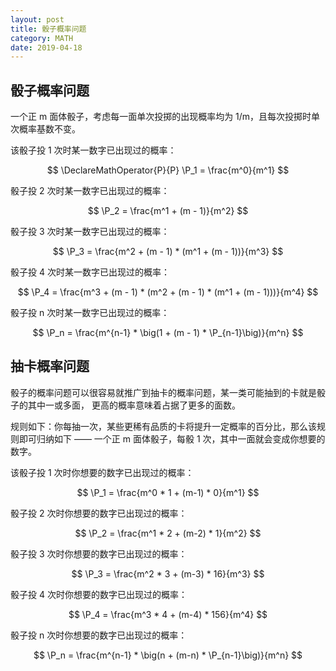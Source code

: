 ```yaml
---
layout: post
title: 骰子概率问题
category: MATH
date: 2019-04-18
---
```


## 骰子概率问题

一个正 m 面体骰子，考虑每一面单次投掷的出现概率均为 1/m，且每次投掷时单次概率基数不变。

该骰子投 1 次时某一数字已出现过的概率：

$$
\DeclareMathOperator{P}{P}
\P_1 = \frac{m^0}{m^1}
$$

骰子投 2 次时某一数字已出现过的概率：

$$
\P_2 = \frac{m^1 + (m - 1)}{m^2}
$$

骰子投 3 次时某一数字已出现过的概率：

$$
\P_3 = \frac{m^2 + (m - 1) * (m^1 + (m - 1))}{m^3}
$$

骰子投 4 次时某一数字已出现过的概率：

$$
\P_4 = \frac{m^3 + (m - 1) * (m^2 + (m - 1) * (m^1 + (m - 1)))}{m^4}
$$

骰子投 n 次时某一数字已出现过的概率：

$$
\P_n = \frac{m^{n-1} * \big(1 + (m - 1) * \P_{n-1}\big)}{m^n}
$$

## 抽卡概率问题

骰子的概率问题可以很容易就推广到抽卡的概率问题，某一类可能抽到的卡就是骰子的其中一或多面，
更高的概率意味着占据了更多的面数。

规则如下：你每抽一次，某些更稀有品质的卡将提升一定概率的百分比，那么该规则即可归纳如下 ——
一个正 m 面体骰子，每骰 1 次，其中一面就会变成你想要的数字。

该骰子投 1 次时你想要的数字已出现过的概率：

$$
\P_1 = \frac{m^0 * 1 + (m-1) * 0}{m^1}
$$

骰子投 2 次时你想要的数字已出现过的概率：

$$
\P_2 = \frac{m^1 * 2 + (m-2) * 1}{m^2}
$$

骰子投 3 次时你想要的数字已出现过的概率：

$$
\P_3 = \frac{m^2 * 3 + (m-3) * 16}{m^3}
$$

骰子投 4 次时你想要的数字已出现过的概率：

$$
\P_4 = \frac{m^3 * 4 + (m-4) * 156}{m^4}
$$

骰子投 n 次时你想要的数字已出现过的概率：

$$
\P_n = \frac{m^{n-1} * \big(n + (m-n) * \P_{n-1}\big)}{m^n}
$$